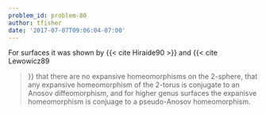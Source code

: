 ```yaml
---
problem_id: problem-80
author: tfisher
date: '2017-07-07T09:06:04-07:00'
---
```

For surfaces it was shown by {{< cite Hiraide90 >}} and {{< cite Lewowicz89
>}} that there are no expansive homeomorphisms on the 2-sphere, that any
expansive homeomorphism of the 2-torus is conjugate to an Anosov
diffeomorphism, and for higher genus surfaces the expanisve homeomorphism is
conjuage to a pseudo-Anosov homeomorphism.

